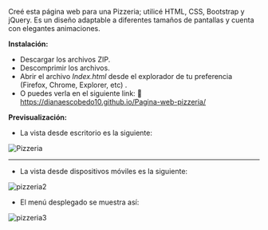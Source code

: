 
Creé esta página web para una Pizzeria;  utilicé HTML, CSS, Bootstrap y jQuery. Es un diseño adaptable a diferentes tamaños de pantallas  y cuenta con elegantes animaciones.

**Instalación:**

- Descargar los archivos ZIP.
- Descomprimir los archivos.
- Abrir el archivo *Index.html* desde el explorador de tu preferencia (Firefox, Chrome, Explorer, etc) .
- O puedes verla en el siguiente link: 🌟 https://dianaescobedo10.github.io/Pagina-web-pizzeria/

**Previsualización:**

- La vista desde escritorio es la siguiente:

![Pizzeria](https://user-images.githubusercontent.com/71404702/107085749-86ec1c80-67be-11eb-872e-1e62b3953e12.png)


------------

- La vista desde dispositivos móviles es la siguiente:

![pizzeria2](https://user-images.githubusercontent.com/71404702/107085767-8d7a9400-67be-11eb-8a86-a0e8794ddb2f.png)

- El menú desplegado se muestra así:

![pizzeria3](https://user-images.githubusercontent.com/71404702/107086444-a5064c80-67bf-11eb-9908-2687eafb0956.png)

